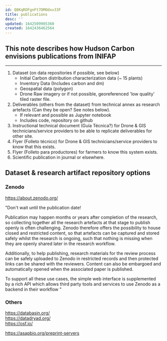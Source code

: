 ```yaml
---
id: Q8KqROFgnFt7OMOdxv33F
title: publications
desc: ''
updated: 1642509905360
created: 1642436462564
---
```


## This note describes how Hudson Carbon envisions publications from INIFAP

---

1. Dataset (on data repositories if possible, see below)
    - Initial Carbon distribution characterization data (~ 15 plants)
    - Inventory Data (Includes carbon and dm)
    - Geospatial data (polygon)
    - Drone Raw imagery or if not possible, georeferenced 'low quality' tiled raster file.
2. Deliverables (others from the dataset) from technical annex as research artefacts (Can they be open? See notes below).
    - If relevant and possible as Jupyter notebook
    - Includes code, repository on github 
3. Instructional technical document (Guía Técnica?) for Drone & GIS technicians/service providers to be able to replicate deliverables for other site.
4. Flyer (Folleto técnico) for Drone & GIS technicians/service providers to know that this exists.
4. Flyer (Folleto para productores) for farmers to know this system exists. 
5. Scientific publication in journal or elsewhere.

## Dataset & research artifact repository options
### Zenodo
https://about.zenodo.org/

"Don't wait until the publication date!

Publication may happen months or years after completion of the research, so collecting together all the research artefacts at that stage to publish openly is often challenging. Zenodo therefore offers the possibility to house closed and restricted content, so that artefacts can be captured and stored safely whilst the research is ongoing, such that nothing is missing when they are openly shared later in the research workflow.

Additionally, to help publishing, research materials for the review process can be safely uploaded to Zenodo in restricted records and then protected links can be shared with the reviewers. Content can also be embargoed and automatically opened when the associated paper is published.

To support all these use cases, the simple web interface is supplemented by a rich API which allows third ­party tools and services to use Zenodo as a backend in their workflow "

### Others  
https://databasin.org/  
https://datadryad.org/  
https://osf.io/  

https://asapbio.org/preprint-servers
